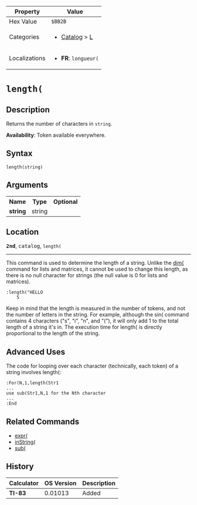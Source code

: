 | Property      | Value |
|---------------|-------|
| Hex Value     | `$BB2B`|
| Categories    | <ul><li>[Catalog](<../categories/Catalog.md>) > [L](<../categories/Catalog.md#L>)</li></ul> |
| Localizations | <ul><li><b>FR</b>: `longueur(`</li></ul> |

# `length(`

## Description
Returns the number of characters in `string`.


<b>Availability</b>: Token available everywhere.

## Syntax
`length(string)`

## Arguments
<table>
<tr><th>Name</th><th>Type</th><th>Optional</th></tr>

<tr><td><b>string</b></td><td>string</td><td></td></tr>

</table>

## Location
<tt><kbd><b>2nd</b></kbd></tt>, <kbd>catalog</kbd>, `length(`
<hr>

This command is used to determine the length of a string. Unlike the [dim(](dim\(.md) command for lists and matrices, it cannot be used to change this length, as there is no null character for strings (the null value is 0 for lists and matrices).

```ti-basic
:length("HELLO
    5
```

Keep in mind that the length is measured in the number of tokens, and not the number of letters in the string. For example, although the sin( command contains 4 characters ("s", "i", "n", and "("), it will only add 1 to the total length of a string it's in. The execution time for length( is directly proportional to the length of the string.

## Advanced Uses

The code for looping over each character (technically, each token) of a string involves length(:

```ti-basic
:For(N,1,length(Str1
...
use sub(Str1,N,1 for the Nth character
...
:End
```

## Related Commands

*   [expr(](expr\(.md)
*   [inString(](inString\(.md)
*   [sub(](sub\(.md)

## History
| Calculator | OS Version | Description |
|------------|------------|-------------|
| <b>TI-83</b> | 0.01013 | Added |


